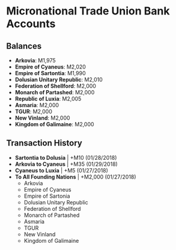 # Micronational Trade Union Bank Accounts

## Balances
- **Arkovia**: M1,975
- **Empire of Cyaneus**: M2,020
- **Empire of Sartontia**: M1,990
- **Dolusian Unitary Republic**: M2,010
- **Federation of Shellford**: M2,000
- **Monarch of Partashed**: M2,000
- **Republic of Luxia**: M2,005
- **Asmaria**: M2,000
- **TGUR**: M2,000
- **New Vinland**: M2,000
- **Kingdom of Galimaine**: M2,000

## Transaction History

- **Sartontia to Dolusia** | +M10 (01/28/2018)
- **Arkovia to Cyaneus** | +M35 (01/29/2018)
- **Cyaneus to Luxia** | +M5 (01/27/2018)
- **To All Founding Nations** | +M2,000 (01/27/2018)
  - Arkovia
  - Empire of Cyaneus
  - Empire of Sartonia
  - Dolusian Unitary Republic
  - Federation of Shellford
  - Monarch of Partashed
  - Asmaria
  - TGUR
  - New Vinland
  - Kingdom of Galimaine

